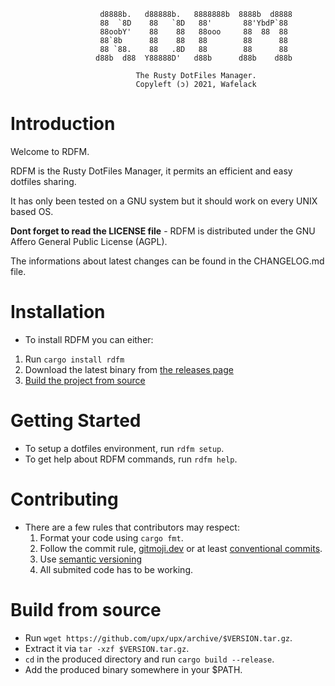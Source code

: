 ```
                    d8888b.   d88888b.   8888888b  8888b  d8888
                    88  `8D    88   `8D   88'       88'YbdP`88 
                    88oobY'    88    88   88ooo     88  88  88 
                    88`8b      88    88   88        88      88 
                    88 `88.    88   .8D   88        88      88 
                   d88b  d88  Y88888D'   d88b      d88b    d88b
                        
                            The Rusty DotFiles Manager.
                            Copyleft (ɔ) 2021, Wafelack
```

# Introduction

Welcome to RDFM.

RDFM is the Rusty DotFiles Manager, it permits an efficient and easy dotfiles sharing.

It has only been tested on a GNU system but it should work on every UNIX based OS.

**Dont forget to read the LICENSE file** - RDFM is distributed under the GNU Affero General Public License (AGPL).

The informations about latest changes can be found in the CHANGELOG.md file.

# Installation

- To install RDFM you can either:

1. Run `cargo install rdfm`
2. Download the latest binary from [the releases page](https://github.com/wafelack/rdfm/releases)
3. [Build the project from source](#build-from-source)

# Getting Started

- To setup a dotfiles environment, run `rdfm setup`.
- To get help about RDFM commands, run `rdfm help`.

# Contributing

- There are a few rules that contributors may respect:
  1. Format your code using `cargo fmt`.
  2. Follow the commit rule, [gitmoji.dev](https://gitmoji.dev) or at least [conventional commits](https://www.conventionalcommits.org/en/v1.0.0/).
  3. Use [semantic versioning](https://semver.org)
  4. All submited code has to be working.

# Build from source

- Run `wget https://github.com/upx/upx/archive/$VERSION.tar.gz`.
- Extract it via `tar -xzf $VERSION.tar.gz`.
- `cd` in the produced directory and run `cargo build --release`.
- Add the produced binary somewhere in your $PATH.
